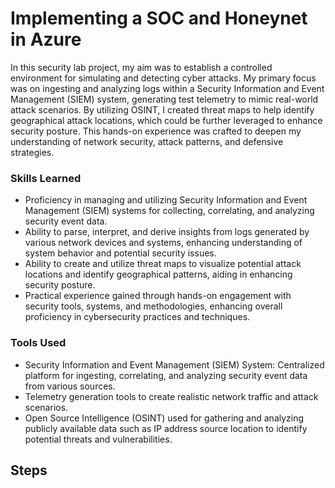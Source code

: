# Implementing a SOC and Honeynet in Azure

In this security lab project, my aim was to establish a controlled environment for simulating and detecting cyber attacks. My primary focus was on ingesting and analyzing logs within a Security Information and Event Management (SIEM) system, generating test telemetry to mimic real-world attack scenarios. By utilizing OSINT, I created threat maps to help identify geographical attack locations, which could be further leveraged to enhance security posture. This hands-on experience was crafted to deepen my understanding of network security, attack patterns, and defensive strategies.
### Skills Learned

- Proficiency in managing and utilizing Security Information and Event Management (SIEM) systems for collecting, correlating, and analyzing security event data.
- Ability to parse, interpret, and derive insights from logs generated by various network devices and systems, enhancing understanding of system behavior and potential security issues.
- Ability to create and utilize threat maps to visualize potential attack locations and identify geographical patterns, aiding in enhancing security posture.
- Practical experience gained through hands-on engagement with security tools, systems, and methodologies, enhancing overall proficiency in cybersecurity practices and techniques.

### Tools Used

- Security Information and Event Management (SIEM) System: Centralized platform for ingesting, correlating, and analyzing security event data from various sources.
- Telemetry generation tools to create realistic network traffic and attack scenarios.
- Open Source Intelligence (OSINT) used for gathering and analyzing publicly available data such as IP address source location to identify potential threats and vulnerabilities.

## Steps
